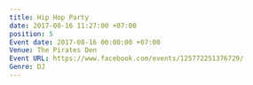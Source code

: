 ```yaml
---
title: Hip Hop Party
date: 2017-08-16 11:27:00 +07:00
position: 5
Event date: 2017-08-16 00:00:00 +07:00
Venue: The Pirates Den
Event URL: https://www.facebook.com/events/125772251376729/
Genre: DJ
---
```


